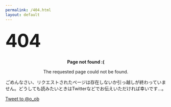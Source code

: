 ```yaml
---
permalink: /404.html
layout: default
---
```

<style type="text/css" media="screen">
  .container {
    margin: 10px auto;
    max-width: 600px;
    text-align: center;
  }
  h1 {
    margin: 30px 0;
    font-size: 4em;
    line-height: 1;
    letter-spacing: -1px;
  }
</style>

# 404

<div class="container">
  <p><strong>Page not found :(</strong></p>
  <p>The requested page could not be found.</p>
  <p>ごめんなさい、リクエストされたページは存在しないか引っ越しが終わっていません。どうしても読みたいときはTwitterなどでお伝えいただければ幸いです…。</p>
</div>

<a href="https://twitter.com/intent/tweet?screen_name=o_ob&ref_src=twsrc%5Etfw" class="twitter-mention-button" data-show-count="false">Tweet to @o_ob</a><script async src="https://platform.twitter.com/widgets.js" charset="utf-8"></script>
